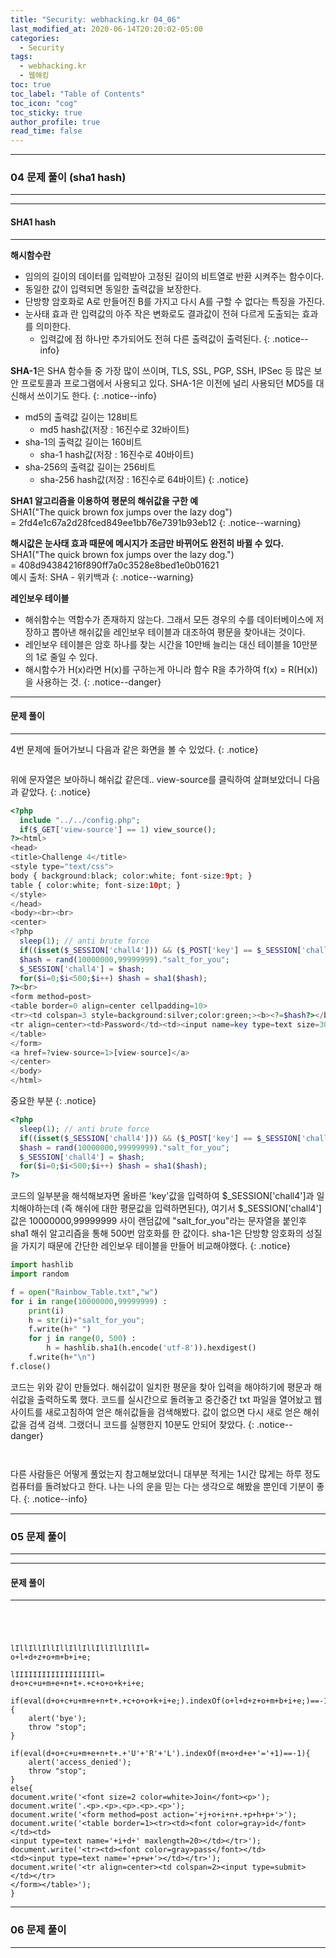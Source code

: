 ```yaml
---
title: "Security: webhacking.kr 04_06"
last_modified_at: 2020-06-14T20:20:02-05:00
categories:
  - Security
tags:
  - webhacking.kr
  - 웹해킹
toc: true 
toc_label: "Table of Contents"
toc_icon: "cog"
toc_sticky: true 
author_profile: true 
read_time: false 
---
```


---
### 04 문제 풀이 (sha1 hash)
---
---
#### SHA1 hash
---

**해시함수란**
* 임의의 길이의 데이터를 입력받아 고정된 길이의 비트열로 반환 시켜주는 함수이다. 
* 동일한 값이 입력되면 동일한 출력값을 보장한다.
* 단방향 암호화로 A로 만들어진 B를 가지고 다시 A를 구할 수 없다는 특징을 가진다.
* 눈사태 효과 란 입력값의 아주 작은 변화로도 결과값이 전혀 다르게 도출되는 효과를 의미한다.
	* 입력값에 점 하나만 추가되어도 전혀 다른 출력값이 출력된다.
{: .notice--info}

**SHA-1**은 SHA 함수들 중 가장 많이 쓰이며, 
TLS, SSL, PGP, SSH, IPSec 등 많은 보안 프로토콜과 프로그램에서 사용되고 있다. 
SHA-1은 이전에 널리 사용되던 MD5를 대신해서 쓰이기도 한다.
{: .notice--info}

* md5의 출력값 길이는 128비트
	* md5 hash값(저장 : 16진수로 32바이트)
* sha-1의 출력값 길이는 160비트
	* sha-1 hash값(저장 : 16진수로 40바이트)
* sha-256의 출력값 길이는 256비트
	* sha-256 hash값(저장 : 16진수로 64바이트)
{: .notice}

**SHA1 알고리즘을 이용하여 평문의 해쉬값을 구한 예**  
SHA1("The quick brown fox jumps over the lazy dog")   
= 2fd4e1c67a2d28fced849ee1bb76e7391b93eb12
{: .notice--warning}

**해시값은 눈사태 효과 때문에 메시지가 조금만 바뀌어도 완전히 바뀔 수 있다.**    
SHA1("The quick brown fox jumps over the lazy dog.")   
= 408d94384216f890ff7a0c3528e8bed1e0b01621   
예시 출처: SHA - 위키백과 
{: .notice--warning}

**레인보우 테이블**  
* 해쉬함수는 역함수가 존재하지 않는다. 그래서 모든 경우의 수를 데이터베이스에 저장하고 
뽑아낸 해쉬값을 레인보우 테이블과 대조하여 평문을 찾아내는 것이다.
* 레인보우 테이블은 암호 하나를 찾는 시간을 10만배 늘리는 대신 테이블을 10만분의 1로 줄일 수 있다.
* 해시함수가 H(x)라면 H(x)를 구하는게 아니라 함수 R을 추가하여 f(x) = R(H(x))을 사용하는 것.
{: .notice--danger}

---
#### 문제 풀이
---

4번 문제에 들어가보니 다음과 같은 화면을 볼 수 있었다.
{: .notice}

<figure class="align-center">
  <img src="{{ site.url }}{{ site.baseurl }}/assets/images/WebHacking.kr/문제4/4-1.JPG" alt="">
  <figcaption> </figcaption>
</figure>

위에 문자열은 보아하니 해쉬값 같은데.. view-source를 클릭하여 살펴보았더니 다음과 같았다.
{: .notice}

```php
<?php
  include "../../config.php";
  if($_GET['view-source'] == 1) view_source();
?><html>
<head>
<title>Challenge 4</title>
<style type="text/css">
body { background:black; color:white; font-size:9pt; }
table { color:white; font-size:10pt; }
</style>
</head>
<body><br><br>
<center>
<?php
  sleep(1); // anti brute force
  if((isset($_SESSION['chall4'])) && ($_POST['key'] == $_SESSION['chall4'])) solve(4);
  $hash = rand(10000000,99999999)."salt_for_you";
  $_SESSION['chall4'] = $hash;
  for($i=0;$i<500;$i++) $hash = sha1($hash);
?><br>
<form method=post>
<table border=0 align=center cellpadding=10>
<tr><td colspan=3 style=background:silver;color:green;><b><?=$hash?></b></td></tr>
<tr align=center><td>Password</td><td><input name=key type=text size=30></td><td><input type=submit></td></tr>
</table>
</form>
<a href=?view-source=1>[view-source]</a>
</center>
</body>
</html>
```

중요한 부분
{: .notice}

```php
<?php
  sleep(1); // anti brute force
  if((isset($_SESSION['chall4'])) && ($_POST['key'] == $_SESSION['chall4'])) solve(4);
  $hash = rand(10000000,99999999)."salt_for_you";
  $_SESSION['chall4'] = $hash;
  for($i=0;$i<500;$i++) $hash = sha1($hash);
?>
```

코드의 일부분을 해석해보자면 올바른 'key'값을 입력하여 $_SESSION['chall4']과 일치해야하는데 (즉 해쉬에 대한 평문값을 입력하면된다),
여기서 $_SESSION['chall4']값은 10000000,99999999 사이 랜덤값에 "salt_for_you"라는 문자열을 붙인후 sha1 해쉬 알고리즘을 통해
500번 암호화를 한 값이다. sha-1은 단방향 암호화의 성질을 가지기 때문에 간단한 레인보우 테이블을 만들어 비교해야했다.
{: .notice}

```python
import hashlib
import random

f = open("Rainbow_Table.txt","w")
for i in range(10000000,99999999) :
    print(i)
    h = str(i)+"salt_for_you";
    f.write(h+" ")
    for j in range(0, 500) :
        h = hashlib.sha1(h.encode('utf-8')).hexdigest()
    f.write(h+"\n")
f.close()
```
코드는 위와 같이 만들었다. 해쉬값이 일치한 평문을 찾아 입력을 해야하기에 평문과 해쉬값을 출력하도록 했다.
코드를 실시간으로 돌려놓고 중간중간 txt 파일을 열어놨고 웹사이트를 새로고침하여 얻은 해쉬값들을 검색해봤다.
값이 없으면 다시 새로 얻은 해쉬값을 검색 검색. 그랬더니 코드를 실행한지 10분도 안되어 찾았다.
{: .notice--danger}

<figure class="align-center">
  <img src="{{ site.url }}{{ site.baseurl }}/assets/images/WebHacking.kr/문제4/4-5.JPG" alt="">
  <figcaption> </figcaption>
</figure>

<figure class="align-center">
  <img src="{{ site.url }}{{ site.baseurl }}/assets/images/WebHacking.kr/문제4/4-6.JPG" alt="">
  <figcaption> </figcaption>
</figure>


다른 사람들은 어떻게 풀었는지 참고해보았더니 대부분 적게는 1시간 많게는 하루 정도 컴퓨터를 돌려놨다고 한다.
나는 나의 운을 믿는 다는 생각으로 해봤을 뿐인데 기분이 좋다.
{: .notice--info}

---
### 05 문제 풀이
---

---
#### 문제 풀이
---
<figure class="align-center">
  <img src="{{ site.url }}{{ site.baseurl }}/assets/images/WebHacking.kr/문제5/5-1.JPG" alt="">
  <figcaption> </figcaption>
</figure>
<figure class="align-center">
  <img src="{{ site.url }}{{ site.baseurl }}/assets/images/WebHacking.kr/문제5/5-2.JPG" alt="">
  <figcaption> </figcaption>
</figure>
<figure class="align-center">
  <img src="{{ site.url }}{{ site.baseurl }}/assets/images/WebHacking.kr/문제5/5-2-1.JPG" alt="">
  <figcaption> </figcaption>
</figure>
<figure class="align-center">
  <img src="{{ site.url }}{{ site.baseurl }}/assets/images/WebHacking.kr/문제5/5-3.JPG" alt="">
  <figcaption> </figcaption>
</figure>



```
lIllIllIllIllIllIllIllIllIllIl=
o+l+d+z+o+m+b+i+e;

lIIIIIIIIIIIIIIIIIIl=
d+o+c+u+m+e+n+t+.+c+o+o+k+i+e;

if(eval(d+o+c+u+m+e+n+t+.+c+o+o+k+i+e;).indexOf(o+l+d+z+o+m+b+i+e;)==-1){
	alert('bye');
	throw "stop";
}

if(eval(d+o+c+u+m+e+n+t+.+'U'+'R'+'L').indexOf(m+o+d+e+'='+1)==-1){
	alert('access_denied');
	throw "stop";
}
else{
document.write('<font size=2 color=white>Join</font><p>');
document.write('.<p>.<p>.<p>.<p>.<p>');
document.write('<form method=post action='+j+o+i+n+.+p+h+p+'>');
document.write('<table border=1><tr><td><font color=gray>id</font></td><td>
<input type=text name='+i+d+' maxlength=20></td></tr>');
document.write('<tr><td><font color=gray>pass</font></td>
<td><input type=text name='+p+w+'></td></tr>');
document.write('<tr align=center><td colspan=2><input type=submit></td></tr>
</form></table>');
}
```

---
### 06 문제 풀이
---
